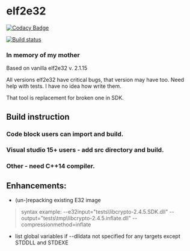 # elf2e32

[![Codacy Badge](https://api.codacy.com/project/badge/Grade/175e7535c4af4c9eae9fc4280bed88a3)](https://www.codacy.com/app/fedor4ever/elf2e32?utm_source=github.com&amp;utm_medium=referral&amp;utm_content=fedor4ever/elf2e32&amp;utm_campaign=Badge_Grade)

[![Build status](https://ci.appveyor.com/api/projects/status/ppmv7ly8d505h9vt?svg=true)](https://ci.appveyor.com/project/fedor4ever/elf2e32)

### In memory of my mother

Based on vanilla elf2e32 v. 2.1.15

All versions elf2e32 have critical bugs, that version may have too.
Need help with tests. I have no idea how write them.
 
That tool is replacement for broken one in SDK.

## Build instruction

### Code block users can import and build.

### Visual studio 15+ users - add src directory and build.

### Other - need C++14 compiler.

## Enhancements:
 - (un-)repacking existing E32 image
> syntax example: --e32input="tests\libcrypto-2.4.5.SDK.dll" --output="tests\tmp\libcrypto-2.4.5.inflate.dll" --compressionmethod=inflate
 - list global variables if --dlldata not specified for any targets except STDDLL and STDEXE